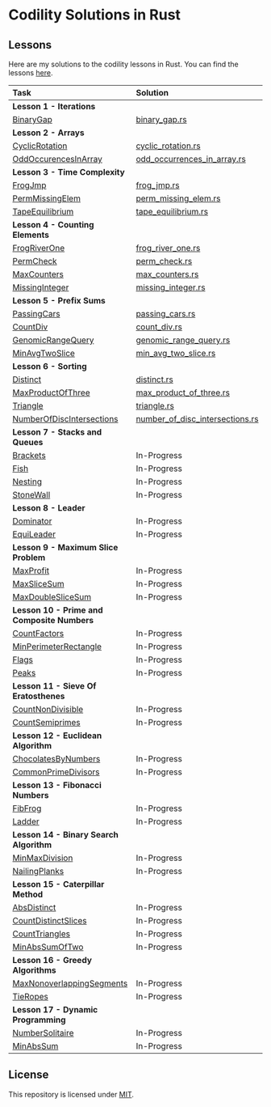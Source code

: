 # Codility Solutions in Rust

## Lessons

Here are my solutions to the codility lessons in Rust.  You can find the lessons [here](https://app.codility.com/programmers/lessons/).

| Task                                                                                                                          | Solution                                                                       |  
|:------------------------------------------------------------------------------------------------------------------------------|:-------------------------------------------------------------------------------|
| **Lesson 1 - Iterations**                                                                                                     |                                                                                |
| [BinaryGap](https://app.codility.com/programmers/lessons/1-iterations/binary_gap/)                                            | [binary_gap.rs](src/iterations/binary_gap.rs)                                  |
| **Lesson 2 - Arrays**                                                                                                         |                                                                                |
| [CyclicRotation](https://app.codility.com/programmers/lessons/2-arrays/cyclic_rotation/)                                      | [cyclic_rotation.rs](src/arrays/cyclic_rotation.rs)                            |
| [OddOccurencesInArray](https://app.codility.com/programmers/lessons/2-arrays/odd_occurrences_in_array/)                       | [odd_occurrences_in_array.rs](src/arrays/odd_occurrences_in_array.rs)          |
| **Lesson 3 - Time Complexity**                                                                                                |                                                                                |
| [FrogJmp](https://app.codility.com/programmers/lessons/3-time_complexity/frog_jmp/)                                           | [frog_jmp.rs](src/time_complexity/frog_jmp.rs)                                 |
| [PermMissingElem](https://app.codility.com/programmers/lessons/3-time_complexity/perm_missing_elem/)                          | [perm_missing_elem.rs](src/time_complexity/perm_missing_elem.rs)               |
| [TapeEquilibrium](https://app.codility.com/programmers/lessons/3-time_complexity/tape_equilibrium/)                           | [tape_equilibrium.rs](src/time_complexity/tape_equilibrium.rs)                 |
| **Lesson 4 - Counting Elements**                                                                                              |                                                                                |
| [FrogRiverOne](https://app.codility.com/programmers/lessons/4-counting_elements/frog_river_one/)                              | [frog_river_one.rs](src/counting_elements/frog_river_one.rs)                   |
| [PermCheck](https://app.codility.com/programmers/lessons/4-counting_elements/perm_check/)                                     | [perm_check.rs](src/counting_elements/perm_check.rs)                           |
| [MaxCounters](https://app.codility.com/programmers/lessons/4-counting_elements/max_counters/)                                 | [max_counters.rs](src/counting_elements/max_counters.rs)                       |
| [MissingInteger](https://app.codility.com/programmers/lessons/4-counting_elements/missing_integer/)                           | [missing_integer.rs](src/counting_elements/missing_integer.rs)                 |
| **Lesson 5 - Prefix Sums**                                                                                                    |                                                                                |
| [PassingCars](https://app.codility.com/programmers/lessons/5-prefix_sums/passing_cars/)                                       | [passing_cars.rs](src/prefix_sums/passing_cars.rs)                             |
| [CountDiv](https://app.codility.com/programmers/lessons/5-prefix_sums/count_div/)                                             | [count_div.rs](src/prefix_sums/count_div.rs)                                   |
| [GenomicRangeQuery](https://app.codility.com/programmers/lessons/5-prefix_sums/genomic_range_query/)                          | [genomic_range_query.rs](src/prefix_sums/genomic_range_query.rs)               |
| [MinAvgTwoSlice](https://app.codility.com/programmers/lessons/5-prefix_sums/min_avg_two_slice/)                               | [min_avg_two_slice.rs](src/prefix_sums/min_avg_two_slice.rs)                   |
| **Lesson 6 - Sorting**                                                                                                        |                                                                                |
| [Distinct](https://app.codility.com/programmers/lessons/6-sorting/distinct/)                                                  | [distinct.rs](src/sorting/distinct.rs)                                         |
| [MaxProductOfThree](https://app.codility.com/programmers/lessons/6-sorting/max_product_of_three/)                             | [max_product_of_three.rs](src/sorting/max_product_of_three.rs)                 |
| [Triangle](https://app.codility.com/programmers/lessons/6-sorting/triangle/)                                                  | [triangle.rs](src/sorting/triangle.rs)                                         |
| [NumberOfDiscIntersections](https://app.codility.com/programmers/lessons/6-sorting/number_of_disc_intersections/)             | [number_of_disc_intersections.rs](src/sorting/number_of_disc_intersections.rs) |
| **Lesson 7 - Stacks and Queues**                                                                                              |                                                                                |
| [Brackets](https://app.codility.com/programmers/lessons/7-stacks_and_queues/brackets/)                                        | In-Progress                                                                    |
| [Fish](https://app.codility.com/programmers/lessons/7-stacks_and_queues/fish/)                                                | In-Progress                                                                    |
| [Nesting](https://app.codility.com/programmers/lessons/7-stacks_and_queues/nesting/)                                          | In-Progress                                                                    |
| [StoneWall](https://app.codility.com/programmers/lessons/7-stacks_and_queues/stone_wall/)                                     | In-Progress                                                                    |
| **Lesson 8 - Leader**                                                                                                         |                                                                                |
| [Dominator](https://app.codility.com/programmers/lessons/8-leader/dominator/)                                                 | In-Progress                                                                    |
| [EquiLeader](https://app.codility.com/programmers/lessons/8-leader/equi_leader/)                                              | In-Progress                                                                    |
| **Lesson 9 - Maximum Slice Problem**                                                                                          |                                                                                |
| [MaxProfit](https://app.codility.com/programmers/lessons/9-maximum_slice_problem/max_profit/)                                 | In-Progress                                                                    |
| [MaxSliceSum](https://app.codility.com/programmers/lessons/9-maximum_slice_problem/max_slice_sum/)                            | In-Progress                                                                    |
| [MaxDoubleSliceSum](https://app.codility.com/programmers/lessons/9-maximum_slice_problem/max_double_slice_sum/)               | In-Progress                                                                    |
| **Lesson 10 - Prime and Composite Numbers**                                                                                   |                                                                                |
| [CountFactors](https://app.codility.com/programmers/lessons/10-prime_and_composite_numbers/count_factors/)                    | In-Progress                                                                    |
| [MinPerimeterRectangle](https://app.codility.com/programmers/lessons/10-prime_and_composite_numbers/min_perimeter_rectangle/) | In-Progress                                                                    |
| [Flags](https://app.codility.com/programmers/lessons/10-prime_and_composite_numbers/flags/)                                   | In-Progress                                                                    |
| [Peaks](https://app.codility.com/programmers/lessons/10-prime_and_composite_numbers/peaks/)                                   | In-Progress                                                                    |
| **Lesson 11 - Sieve Of Eratosthenes**                                                                                         |                                                                                |
| [CountNonDivisible](https://app.codility.com/programmers/lessons/11-sieve_of_eratosthenes/count_non_divisible/)               | In-Progress                                                                    |
| [CountSemiprimes](https://app.codility.com/programmers/lessons/11-sieve_of_eratosthenes/count_semiprimes/)                    | In-Progress                                                                    |
| **Lesson 12 - Euclidean Algorithm**                                                                                           |                                                                                |
| [ChocolatesByNumbers](https://app.codility.com/programmers/lessons/12-euclidean_algorithm/chocolates_by_numbers/)             | In-Progress                                                                    |
| [CommonPrimeDivisors](https://app.codility.com/programmers/lessons/12-euclidean_algorithm/common_prime_divisors/)             | In-Progress                                                                    |
| **Lesson 13 - Fibonacci Numbers**                                                                                             |                                                                                |
| [FibFrog](https://app.codility.com/programmers/lessons/13-fibonacci_numbers/fib_frog/)                                        | In-Progress                                                                    |
| [Ladder](https://app.codility.com/programmers/lessons/13-fibonacci_numbers/ladder/)                                           | In-Progress                                                                    |
| **Lesson 14 - Binary Search Algorithm**                                                                                       |                                                                                |
| [MinMaxDivision](https://app.codility.com/programmers/lessons/14-binary_search_algorithm/min_max_division/)                   | In-Progress                                                                    |
| [NailingPlanks](https://app.codility.com/programmers/lessons/14-binary_search_algorithm/nailing_planks/)                      | In-Progress                                                                    |
| **Lesson 15 - Caterpillar Method**                                                                                            |                                                                                |
| [AbsDistinct](https://app.codility.com/programmers/lessons/15-caterpillar_method/abs_distinct/)                               | In-Progress                                                                    |
| [CountDistinctSlices](https://app.codility.com/programmers/lessons/15-caterpillar_method/count_distinct_slices/)              | In-Progress                                                                    |
| [CountTriangles](https://app.codility.com/programmers/lessons/15-caterpillar_method/count_triangles/)                         | In-Progress                                                                    |
| [MinAbsSumOfTwo](https://app.codility.com/programmers/lessons/15-caterpillar_method/min_abs_sum_of_two/)                      | In-Progress                                                                    |
| **Lesson 16 - Greedy Algorithms**                                                                                             |                                                                                |
| [MaxNonoverlappingSegments](https://app.codility.com/programmers/lessons/16-greedy_algorithms/max_nonoverlapping_segments/)   | In-Progress                                                                    |
| [TieRopes](https://app.codility.com/programmers/lessons/16-greedy_algorithms/tie_ropes/)                                      | In-Progress                                                                    |
| **Lesson 17 - Dynamic Programming**                                                                                           |                                                                                |
| [NumberSolitaire](https://app.codility.com/programmers/lessons/17-dynamic_programming/number_solitaire/)                      | In-Progress                                                                    |
| [MinAbsSum](https://app.codility.com/programmers/lessons/17-dynamic_programming/min_abs_sum/)                                 | In-Progress                                                                    |


## License
This repository is licensed under [MIT](LICENSE).